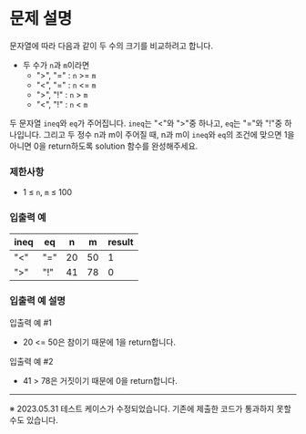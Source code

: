 # 문제 설명

문자열에 따라 다음과 같이 두 수의 크기를 비교하려고 합니다.

- 두 수가 `n`과 `m`이라면
    - ">", "=" : `n` >= `m`
    - "<", "=" : `n` <= `m`
    - ">", "!" : `n` > `m`
    - "<", "!" : `n` < `m`

두 문자열 `ineq`와 `eq`가 주어집니다. `ineq`는 "<"와 ">"중 하나고, `eq`는 "="와 "!"중 하나입니다. 그리고 두 정수 n과 m이 주어질 때, n과 m이 `ineq`와 `eq`의 조건에
맞으면 1을 아니면 0을 return하도록 solution 함수를 완성해주세요.

### 제한사항

- 1 ≤ `n`, `m` ≤ 100

### 입출력 예

| ineq	 | eq	 | n	   | m	  | result |
|-------|-----|------|-----|--------|
| "<"	  | "=" | 	20	 | 50  | 	1     |
| ">"	  | "!" | 	41	 | 78	 | 0      |

### 입출력 예 설명

입출력 예 #1

- 20 <= 50은 참이기 때문에 1을 return합니다.

입출력 예 #2

- 41 > 78은 거짓이기 때문에 0을 return합니다.

---

※ 2023.05.31 테스트 케이스가 수정되었습니다. 기존에 제출한 코드가 통과하지 못할 수도 있습니다.